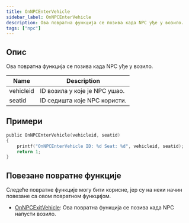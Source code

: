 ```yaml
---
title: OnNPCEnterVehicle
sidebar_label: OnNPCEnterVehicle
description: Ова повратна функција се позива када NPC уђе у возило.
tags: ["npc"]
---
```


## Опис

Ова повратна функција се позива када NPC уђе у возило.

| Name         | Description                                             |
| ------------ | ------------------------------------------------------- |
| vehicleid    | ID возила у које је NPC ушао.                           |
| seatid       | ID седишта које NPC користи.                            |

## Примери

```c
public OnNPCEnterVehicle(vehicleid, seatid)
{
    printf("OnNPCEnterVehicle ID: %d Seat: %d", vehicleid, seatid);
    return 1;
}
```

## Повезане повратне функције

Следеће повратне функције могу бити корисне, јер су на неки начин повезане са овом повратном функцијом.

- [OnNPCExitVehicle](OnNPCExitVehicle): Ова повратна функција се позива када NPC напусти возило.
